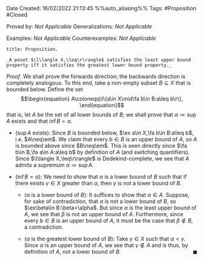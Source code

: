 <br />
<br />

Date Created: 16/02/2022 21:13:45 %%auto_aliasing%%
Tags: #Proposition #Closed 

Proved by: _Not Applicable_
Generalizations: _Not Applicable_

Examples: _Not Applicable_
Counterexamples: _Not Applicable_

``` ad-Proposition
title: Proposition.

_A poset $\l\langle X,\leq\r\rangle$ satisfies the least upper bound property iff it satisfies the greatest lower bound property._

```

_Proof_. We shall prove the forwards direction; the backwards direction is completely analogous. To this end, take a non-empty subset $B\subseteq X$ that is bounded below. Define the set
$$\begin{equation}
    A\coloneqq\l\{a\in X\mid\fa b\in B:a\leq b\r\},
\end{equation}$$
that is, let $A$ be the set of all lower bounds of $B$; we shall prove that $\alpha\coloneqq\sup A$ exists and that $\inf B=\alpha$.
* ($\sup A$ exists): Since $B$ is bounded below, $\ex a\in X,\fa b\in B:a\leq b$, i.e. $A\neq\em$. We claim that every $b\in B$ is an upper bound of $A$, so $A$ is bounded above since $B\neq\em$. This is seen directly since $\fa b\in B,\fa a\in A:a\leq b$ by definition of $A$ (and switching quantifiers). Since $\l\langle X,\leq\r\rangle$ is Dedekind-complete, we see that $A$ admits a supremum $\alpha\coloneqq\sup A$.

* ($\inf B=\alpha$): We need to show that $\alpha$ is a lower bound of $B$ such that if there exists $\gamma\in X$ greater than $\alpha$, then $\gamma$ is not a lower bound of $B$.
    * ($\alpha$ is a lower bound of $B$): It suffices to show that $\alpha\in A$. Suppose, for sake of contradiction, that $\alpha$ is not a lower bound of $B$, so $\ex\beta\in B:\beta<\alpha$. But since $\alpha$ is the least upper bound of $A$, we see that $\beta$ is not an upper bound of $A$. Furthermore, since every $b\in B$ is an upper bound of $A$, it must be the case that $\beta\not\in B$, a contradiction. 

    * ($\alpha$ is the greatest lower bound of $B$): Take $\gamma\in X$ such that $\alpha<\gamma$. Since $\alpha$ is an upper bound of $A$, we see that $\gamma\not\in A$ and is thus, by definition of $A$, not a lower bound of $B$.<span style="float:right;">$\blacksquare$</span>
